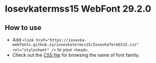# Iosevkatermss15 WebFont 29.2.0

## How to use

- Add `<link href="https://iosevka-webfonts.github.io/iosevkatermss15/IosevkaTermSS15.css" rel="stylesheet" />` to your `<head>`.
- Check out the [CSS file](./IosevkaTermSS15.css) for browsing the name of font family.
